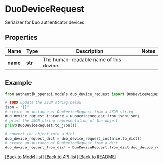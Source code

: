 # DuoDeviceRequest

Serializer for Duo authenticator devices

## Properties

Name | Type | Description | Notes
------------ | ------------- | ------------- | -------------
**name** | **str** | The human-readable name of this device. | 

## Example

```python
from authentik_openapi.models.duo_device_request import DuoDeviceRequest

# TODO update the JSON string below
json = "{}"
# create an instance of DuoDeviceRequest from a JSON string
duo_device_request_instance = DuoDeviceRequest.from_json(json)
# print the JSON string representation of the object
print(DuoDeviceRequest.to_json())

# convert the object into a dict
duo_device_request_dict = duo_device_request_instance.to_dict()
# create an instance of DuoDeviceRequest from a dict
duo_device_request_from_dict = DuoDeviceRequest.from_dict(duo_device_request_dict)
```
[[Back to Model list]](../README.md#documentation-for-models) [[Back to API list]](../README.md#documentation-for-api-endpoints) [[Back to README]](../README.md)


